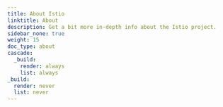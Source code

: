 ```yaml
---
title: About Istio
linktitle: About
description: Get a bit more in-depth info about the Istio project.
sidebar_none: true
weight: 15
doc_type: about
cascade:
  _build:
    render: always
    list: always
_build:
  render: never
  list: never
---
```


